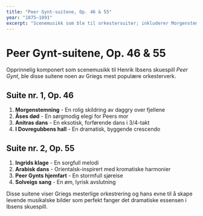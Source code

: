```yaml
---
title: "Peer Gynt-suitene, Op. 46 & 55"
year: "1875–1891"
excerpt: "Scenemusikk som ble til orkestersuiter; inkluderer Morgenstemning og I Dovregubbens hall."
---
```


# Peer Gynt-suitene, Op. 46 & 55

Opprinnelig komponert som scenemusikk til Henrik Ibsens skuespill *Peer Gynt*, ble disse suitene noen av Griegs mest populære orkesterverk.

## Suite nr. 1, Op. 46

1. **Morgenstemning** - En rolig skildring av daggry over fjellene
2. **Åses død** - En sørgmodig elegi for Peers mor
3. **Anitras dans** - En eksotisk, forførende dans i 3/4-takt
4. **I Dovregubbens hall** - En dramatisk, byggende crescendo

## Suite nr. 2, Op. 55

1. **Ingrids klage** - En sorgfull melodi
2. **Arabisk dans** - Orientalsk-inspirert med kromatiske harmonier
3. **Peer Gynts hjemfart** - En stormfull sjøreise
4. **Solveigs sang** - En øm, lyrisk avslutning

Disse suitene viser Griegs mesterlige orkestrering og hans evne til å skape levende musikalske bilder som perfekt fanger det dramatiske essensen i Ibsens skuespill.
